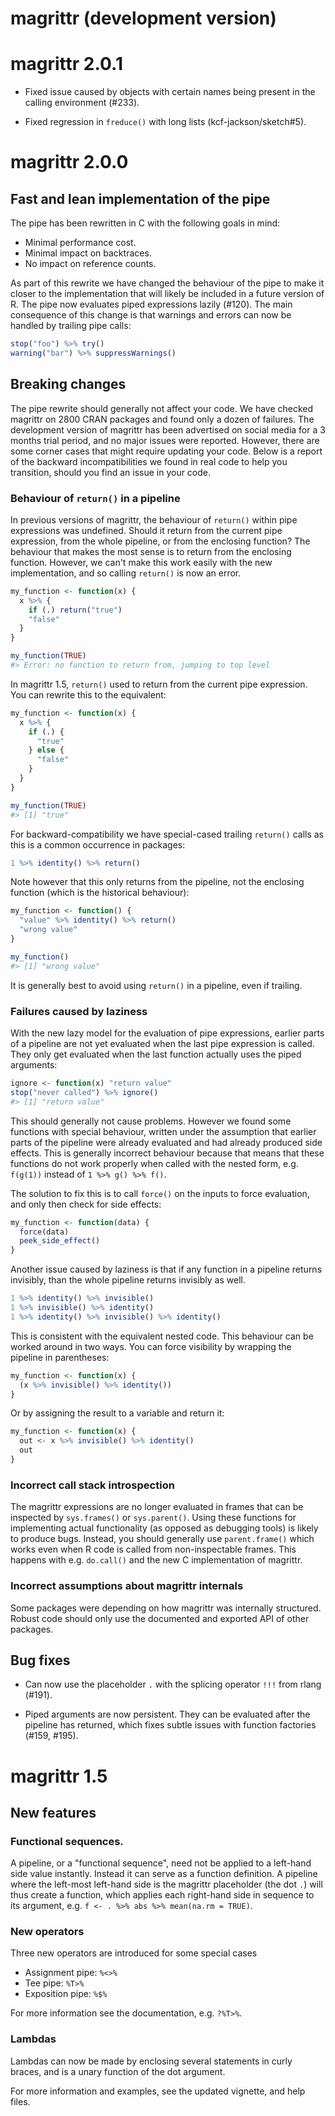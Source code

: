
# magrittr (development version)


# magrittr 2.0.1

* Fixed issue caused by objects with certain names being present in
  the calling environment (#233).

* Fixed regression in `freduce()` with long lists (kcf-jackson/sketch#5).


# magrittr 2.0.0

## Fast and lean implementation of the pipe

The pipe has been rewritten in C with the following goals in mind:

- Minimal performance cost.
- Minimal impact on backtraces.
- No impact on reference counts.

As part of this rewrite we have changed the behaviour of the pipe to
make it closer to the implementation that will likely be included in a
future version of R. The pipe now evaluates piped expressions lazily (#120).
The main consequence of this change is that warnings and errors can
now be handled by trailing pipe calls:

```r
stop("foo") %>% try()
warning("bar") %>% suppressWarnings()
```


## Breaking changes

The pipe rewrite should generally not affect your code. We have
checked magrittr on 2800 CRAN packages and found only a dozen of
failures. The development version of magrittr has been advertised on
social media for a 3 months trial period, and no major issues were
reported. However, there are some corner cases that might require
updating your code. Below is a report of the backward
incompatibilities we found in real code to help you transition, should
you find an issue in your code.


### Behaviour of `return()` in a pipeline

In previous versions of magrittr, the behaviour of `return()` within
pipe expressions was undefined. Should it return from the current pipe
expression, from the whole pipeline, or from the enclosing function?
The behaviour that makes the most sense is to return from the
enclosing function. However, we can't make this work easily with the
new implementation, and so calling `return()` is now an error.

```r
my_function <- function(x) {
  x %>% {
    if (.) return("true")
    "false"
  }
}

my_function(TRUE)
#> Error: no function to return from, jumping to top level
```

In magrittr 1.5, `return()` used to return from the current pipe
expression. You can rewrite this to the equivalent:

```r
my_function <- function(x) {
  x %>% {
    if (.) {
      "true"
    } else {
      "false"
    }
  }
}

my_function(TRUE)
#> [1] "true"
```

For backward-compatibility we have special-cased trailing `return()`
calls as this is a common occurrence in packages:

```r
1 %>% identity() %>% return()
```

Note however that this only returns from the pipeline, not the
enclosing function (which is the historical behaviour):

```r
my_function <- function() {
  "value" %>% identity() %>% return()
  "wrong value"
}

my_function()
#> [1] "wrong value"
```

It is generally best to avoid using `return()` in a pipeline, even if
trailing.


### Failures caused by laziness

With the new lazy model for the evaluation of pipe expressions,
earlier parts of a pipeline are not yet evaluated when the last pipe
expression is called. They only get evaluated when the last function
actually uses the piped arguments:

```r
ignore <- function(x) "return value"
stop("never called") %>% ignore()
#> [1] "return value"
```

This should generally not cause problems. However we found some
functions with special behaviour, written under the assumption that
earlier parts of the pipeline were already evaluated and had already
produced side effects. This is generally incorrect behaviour because
that means that these functions do not work properly when called
with the nested form, e.g. `f(g(1))` instead of `1 %>% g() %>% f()`.

The solution to fix this is to call `force()` on the inputs to force
evaluation, and only then check for side effects:

```r
my_function <- function(data) {
  force(data)
  peek_side_effect()
}
```

Another issue caused by laziness is that if any function in a pipeline
returns invisibly, than the whole pipeline returns invisibly as well.

```r
1 %>% identity() %>% invisible()
1 %>% invisible() %>% identity()
1 %>% identity() %>% invisible() %>% identity()
```

This is consistent with the equivalent nested code. This behaviour can
be worked around in two ways. You can force visibility by wrapping the
pipeline in parentheses:

```r
my_function <- function(x) {
  (x %>% invisible() %>% identity())
}
```

Or by assigning the result to a variable and return it:

```r
my_function <- function(x) {
  out <- x %>% invisible() %>% identity()
  out
}
```


### Incorrect call stack introspection

The magrittr expressions are no longer evaluated in frames that can be
inspected by `sys.frames()` or `sys.parent()`. Using these functions
for implementing actual functionality (as opposed as debugging tools)
is likely to produce bugs. Instead, you should generally use
`parent.frame()` which works even when R code is called from
non-inspectable frames. This happens with e.g. `do.call()` and the new
C implementation of magrittr.


### Incorrect assumptions about magrittr internals

Some packages were depending on how magrittr was internally
structured. Robust code should only use the documented and exported
API of other packages.


## Bug fixes

* Can now use the placeholder `.` with the splicing operator `!!!`
  from rlang (#191).

* Piped arguments are now persistent. They can be evaluated after the
  pipeline has returned, which fixes subtle issues with function
  factories (#159, #195).


# magrittr 1.5

## New features

### Functional sequences.
A pipeline, or a "functional sequence", need not be applied
to a left-hand side value instantly. Instead it can serve as
a function definition. A pipeline where the left-most left-hand
side is the magrittr placeholder (the dot `.`) will thus create a
function, which applies each right-hand side in sequence to its
argument, e.g. `f <- . %>% abs %>% mean(na.rm = TRUE)`.

### New operators
Three new operators are introduced for some special cases

* Assignment pipe: `%<>%`
* Tee pipe: `%T>%`
* Exposition pipe: `%$%`

For more information see the documentation, e.g. `?%T>%`.

### Lambdas
Lambdas can now be made by enclosing several statements in curly braces,
and is a unary function of the dot argument.

For more information and examples, see the updated vignette, and help files.
